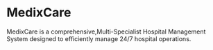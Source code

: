 # MedixCare
MedixCare is a comprehensive,Multi-Specialist Hospital Management System designed to efficiently manage 24/7 hospital operations.
